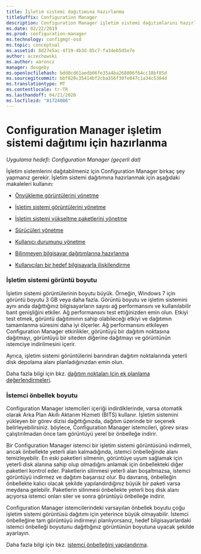 ```yaml
---
title: İşletim sistemi dağıtımına hazırlanma
titleSuffix: Configuration Manager
description: Configuration Manager işletim sistemi dağıtımlarını hazırlama hakkında bilgi edinin
ms.date: 02/22/2019
ms.prod: configuration-manager
ms.technology: configmgr-osd
ms.topic: conceptual
ms.assetid: 8d27e5ac-4f19-4b3d-85c7-fa34eb5d5e7e
author: aczechowski
ms.author: aaroncz
manager: dougeby
ms.openlocfilehash: bdd8cd61aedb06fe35a4ba268806f64cc18bf85d
ms.sourcegitcommit: bbf820c35414bf2cba356f30fe047c1a34c5384d
ms.translationtype: MT
ms.contentlocale: tr-TR
ms.lasthandoff: 04/21/2020
ms.locfileid: "81724086"
---
```

# <a name="prepare-for-os-deployment-in-configuration-manager"></a>Configuration Manager işletim sistemi dağıtımı için hazırlanma

*Uygulama hedefi: Configuration Manager (geçerli dal)*

İşletim sistemlerini dağıtabilmeniz için Configuration Manager birkaç şey yapmanız gerekir. İşletim sistemi dağıtımına hazırlanmak için aşağıdaki makaleleri kullanın:  

-   [Önyükleme görüntülerini yönetme](manage-boot-images.md)  

-   [İşletim sistemi görüntülerini yönetme](manage-operating-system-images.md)  

-   [İşletim sistemi yükseltme paketlerini yönetme](manage-operating-system-upgrade-packages.md)  

-   [Sürücüleri yönetme](manage-drivers.md)  

-   [Kullanıcı durumunu yönetme](manage-user-state.md)  

-   [Bilinmeyen bilgisayar dağıtımlarına hazırlanma](prepare-for-unknown-computer-deployments.md)  

-   [Kullanıcıları bir hedef bilgisayarla ilişkilendirme](associate-users-with-a-destination-computer.md)  



### <a name="os-image-size"></a>İşletim sistemi görüntü boyutu  

İşletim sistemi görüntülerinin boyutu büyük. Örneğin, Windows 7 için görüntü boyutu 3 GB veya daha fazla. Görüntü boyutu ve işletim sistemini aynı anda dağıttığınız bilgisayarların sayısı ağ performansını ve kullanılabilir bant genişliğini etkiler. Ağ performansını test ettiğinizden emin olun. Etkiyi test etmek, görüntü dağıtımının sahip olabileceği etkiyi ve dağıtımın tamamlanma süresini daha iyi ölçerler. Ağ performansını etkileyen Configuration Manager etkinlikler, görüntüyü bir dağıtım noktasına dağıtmayı, görüntüyü bir siteden diğerine dağıtmayı ve görüntünün istemciye indirilmesini içerir.  

Ayrıca, işletim sistemi görüntülerini barındıran dağıtım noktalarında yeterli disk depolama alanı planladığınızdan emin olun.  

Daha fazla bilgi için bkz. [dağıtım noktaları Için ek planlama değerlendirmeleri](prepare-site-system-roles-for-operating-system-deployments.md#BKMK_AdditionalPlanning).


### <a name="client-cache-size"></a>İstemci önbellek boyutu  

Configuration Manager istemcileri içeriği indirdiklerinde, varsa otomatik olarak Arka Plan Akıllı Aktarım Hizmeti (BITS) kullanır. İşletim sistemini yükleyen bir görev dizisi dağıttığınızda, dağıtım üzerinde bir seçenek belirleyebilirsiniz. böylece, Configuration Manager istemcileri, görev sırası çalıştırılmadan önce tam görüntüyü yerel bir önbelleğe indirir.  

Bir Configuration Manager istemci bir işletim sistemi görüntüsünü indirmeli, ancak önbellekte yeterli alan kalmadığında, istemci önbelleğinde alanı temizleyebilir. En eski paketleri silmenin, görüntüye uyum sağlamak için yeterli disk alanına sahip olup olmadığını anlamak için önbellekteki diğer paketleri kontrol eder. Paketlerin silinmesi yeterli alan boşaltmazsa, istemci görüntüyü indirmez ve dağıtım başarısız olur. Bu davranış, önbelleğin önbellekte kalıcı olacak şekilde yapılandırdığınız büyük bir paketi varsa meydana gelebilir. Paketlerin silinmesi önbellekte yeterli boş disk alanı açıyorsa istemci onları siler ve sonra görüntüyü önbelleğe indirir.  

Configuration Manager istemcilerindeki varsayılan önbellek boyutu çoğu işletim sistemi görüntüsü dağıtımı için yeterince büyük olmayabilir. İstemci önbelleğine tam görüntüyü indirmeyi planlıyorsanız, hedef bilgisayarlardaki istemci önbelleği boyutunu dağıttığınız görüntünün boyutuna uyacak şekilde ayarlayın.  

Daha fazla bilgi için bkz. [istemci önbelleğini yapılandırma](../../core/clients/manage/manage-clients.md#BKMK_ClientCache).  


